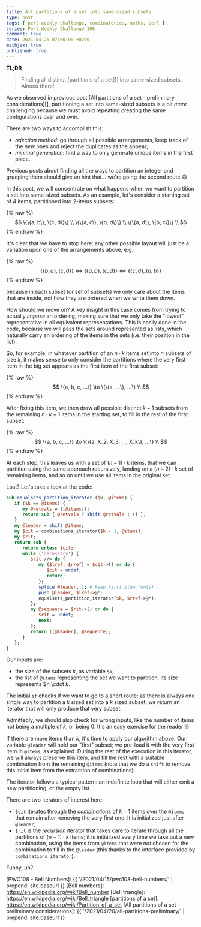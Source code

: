 ```yaml
---
title: All partitions of a set into same-sized subsets
type: post
tags: [ perl weekly challenge, combinatorics, maths, perl ]
series: Perl Weekly Challenge 108
comment: true
date: 2021-04-25 07:00:00 +0200
mathjax: true
published: true
---
```


**TL;DR**

> Finding all distinct [partitions of a set][] into same-sized subsets.
> Almost there!

As we observed in previous post [All partitions of a set - preliminary
considerations][], partitioning a set into same-sized subsets is a bit
*more* challenging because we must avoid repeating creating the same
configurations over and over.

There are two ways to accomplish this:

- *rejection method*: go through all possible arrangements, keep track
  of the *new* ones and reject the duplicates as the appear;
- *minimal generation*: find a way to only generate unique items in the
  first place.

Previous posts about finding all the ways to partition an integer and
gruoping them should give an hint that... we're going the second route 😄

In this post, we will concentrate on what happens when we want to
partition a set into same-sized subsets. As an example, let's consider
a starting set of $4$ items, partitioned into $2$-items subsets:

{% raw %}
$$
\{\{a, b\}, \{c, d\}\} \\
\{\{a, c\}, \{b, d\}\} \\
\{\{a, d\}, \{b, c\}\} \\
$$
{% endraw %}

It's clear that we have to stop here: any other possible layout will
just be a variation upon one of the arrangements above, e.g.:

{% raw %}
$$
\{\{b, a\}, \{c, d\}\} \iff \{\{a, b\}, \{c, d\}\} \iff
\{\{c, d\}, \{a, b\}\}
$$
{% endraw %}

because in each subset (or set of subsets) we only care about the items
that are inside, not how they are ordered when we write them down.

How should we move on? A key insight in this case comes from trying to
actually *impose* an ordering, making sure that we only take the
"lowest" representative in all equivalent representations. This is
easily done in the code, because we will pass the sets around
represented as lists, which naturally carry an ordering of the items in
the sets (i.e. their position in the list).

So, for example, in whatever partition of an $n \cdot k$ items set into
$n$ subsets of size $k$, it makes sense to only consider the partitions
where the very first item in the big set appears as the first item of
the first subset:

{% raw %}
$$
\{a, b, c, ...\} \to
\{\{a, ...\}, ...\} \\
$$
{% endraw %}

After fixing this item, we then draw all possible distinct $k-1$ subsets
from the remaining $n \cdot k - 1$ items in the starting set, to fill in
the rest of the first subset:

{% raw %}
$$
\{a, b, c, ...\} \to
\{\{a, X_2, X_3, ..., X_k\}, ...\} \\
$$
{% endraw %}

At each step, this leaves us with a set of $(n - 1) \cdot k$ items, that
we can partition using the same approach recursively, landing on a $(n - 2) \cdot k$
set of remaining items, and so on until we use all items in the original set.

Lost? Let's take a look at the code:

```perl
sub equalsets_partition_iterator ($k, @items) {
   if ($k == @items) {
      my @retvals = ([@items]);
      return sub { @retvals ? shift @retvals : () };
   }
   my @leader = shift @items;
   my $cit = combinations_iterator($k - 1, @items);
   my $rit;
   return sub {
      return unless $cit;
      while ('necessary') {
         $rit //= do {
            my ($lref, $rref) = $cit->() or do {
               $cit = undef;
               return;
            };
            splice @leader, 1; # keep first item (only)
            push @leader, $lref->@*;
            equalsets_partition_iterator($k, $rref->@*);
         };
         my @sequence = $rit->() or do {
            $rit = undef;
            next;
         };
         return ([@leader], @sequence);
      }
   };
}
```

Our inputs are:

- the size of the subsets $k$, as variable `$k`;
- the list of `@items` representing the set we want to partition. Its
  size represents $n \cdot $k$.

The initial `if` checks if we want to go to a short route: as there is
always one single way to partition a $k$ sized set into a $k$ sized
subset, we return an iterator that will only produce that very subset.

Admittedly, we should also check for wrong inputs, like the number of
items not being a multiple of $k$, or being $0$. It's an easy exercise
for the reader 🙄

If there are more items than $k$, it's time to apply our algorithm
above. Our variable `@leader` will hold our "first" subset; we pre-load
it with the very first item in `@items`, as explained. During the rest
of the execution in this iterator, we will always preserve this item,
and fill the rest with a suitable combination from the remaining
`@items` (note that we do a `shift` to remove this initial item from the
extraction of combinations).

The iterator follows a typical pattern: an indefinite loop that will
either emit a new partitioning, or the empty list.

There are two iterators of interest here:

- `$cit` iterates through the *combinations* of $k - 1$ items over the
  `@items` that remain after removing the very first one. It is
  initialized just after `@leader`;
- `$rit` is the *recursion* iterator that takes care to iterate through
  all the partitions of $(n - 1) \cdot k$ items; it is initialized every
  time we take out a new combination, using the items from `@items` that
  were *not* chosen for the combination to fill in the `@leader` (this
  thanks to the interface provided by `combinations_iterator`).

Funny, uh?

[PWC108 - Bell Numbers]: {{ '/2021/04/15/pwc108-bell-numbers/' | prepend: site.baseurl }}
[Bell numbers]: https://en.wikipedia.org/wiki/Bell_number
[Bell triangle]: https://en.wikipedia.org/wiki/Bell_triangle
[partitions of a set]: https://en.wikipedia.org/wiki/Partition_of_a_set
[All partitions of a set - preliminary considerations]: {{ '/2021/04/20/all-partitions-preliminary/' | prepend: site.baseurl }}
